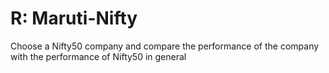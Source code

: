 # R: Maruti-Nifty
Choose a Nifty50 company and compare the performance of the company with the performance of Nifty50 in general
